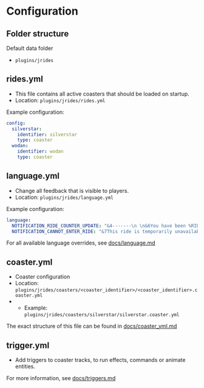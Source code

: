 # Configuration

## Folder structure

Default data folder
* `plugins/jrides` 

## rides.yml
* This file contains all active coasters that should be loaded on startup.
* Location: `plugins/jrides/rides.yml` 

Example configuration:
```yml
config:
  silverstar:
    identifier: silverstar
    type: coaster
  wodan:
    identifier: wodan
    type: coaster
```

## language.yml
* Change all feedback that is visible to players.
* Location: `plugins/jrides/language.yml` 

Example configuration:
```yml
language:
  NOTIFICATION_RIDE_COUNTER_UPDATE: "&4-------\n \n&6You have been %RIDE_COUNT% times in %RIDE_DISPLAY_NAME%!\n \n&4-------"
  NOTIFICATION_CANNOT_ENTER_RIDE: "&7This ride is temporarily unavailable."
```

For all available language overrides, see [docs/language.md](./language.md)


## coaster.yml
* Coaster configuration
* Location: `plugins/jrides/coasters/<coaster_identifier>/<coaster_identifier>.coaster.yml`
* * Example: `plugins/jrides/coasters/silverstar/silverstar.coaster.yml`

The exact structure of this file can be found in [docs/coaster_yml.md](./coaster_yml.md)

## trigger.yml
* Add triggers to coaster tracks, to run effects, commands or animate entities.

For more information, see [docs/triggers.md](./triggers.md)